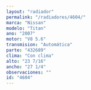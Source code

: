 ```yaml
---
layout: "radiador"
permalink: "/radiadores/4604/"
marca: "Nissan"
modelo: "Titan"
ano: "2007"
motor: "V8 5.6"
transmision: "Automática"
parte: "432689"
clima: "Con clima"
alto: "23 7/16"
ancho: "27 1/4"
observaciones: ""
id: "4604"
---
```


